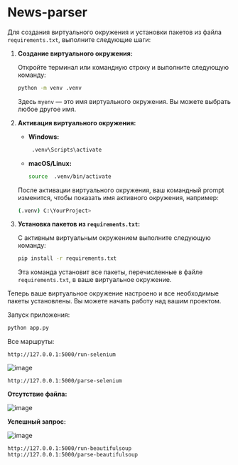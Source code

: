 # News-parser

Для создания виртуального окружения и установки пакетов из файла `requirements.txt`, выполните следующие шаги:

1. **Создание виртуального окружения:**

   Откройте терминал или командную строку и выполните следующую команду:

   ```bash
   python -m venv .venv
   ```

   Здесь `myenv` — это имя виртуального окружения. Вы можете выбрать любое другое имя.

2. **Активация виртуального окружения:**

   - **Windows:**

     ```bash
      .venv\Scripts\activate
     ```

   - **macOS/Linux:**

     ```bash
     source  .venv/bin/activate
     ```

   После активации виртуального окружения, ваш командный prompt изменится, чтобы показать имя активного окружения, например:

   ```bash
   (.venv) C:\YourProject>
   ```

3. **Установка пакетов из `requirements.txt`:**

   С активным виртуальным окружением выполните следующую команду:

   ```bash
   pip install -r requirements.txt
   ```

   Эта команда установит все пакеты, перечисленные в файле `requirements.txt`, в ваше виртуальное окружение.

Теперь ваше виртуальное окружение настроено и все необходимые пакеты установлены. Вы можете начать работу над вашим проектом.

Запуск приложения:
```bash
python app.py
```
Все маршруты:
```
http://127.0.0.1:5000/run-selenium
```
![image](https://github.com/IgorMonchD/News-parser/assets/113885516/c8e2c4c4-cf63-4e01-840d-05d0f3a1297f)

```
http://127.0.0.1:5000/parse-selenium
```
**Отсутствие файла:**

![image](https://github.com/IgorMonchD/News-parser/assets/113885516/53cf67ef-0320-433b-bd7a-75ce6c3498c5)

**Успешный запрос:**

![image](https://github.com/IgorMonchD/News-parser/assets/113885516/6d78e0e6-970b-4c9f-9dc3-c1d4472328b5)

```
http://127.0.0.1:5000/run-beautifulsoup
http://127.0.0.1:5000/parse-beautifulsoup
```
